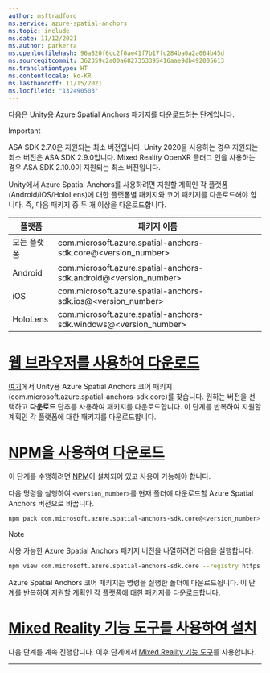 ```yaml
---
author: msftradford
ms.service: azure-spatial-anchors
ms.topic: include
ms.date: 11/12/2021
ms.author: parkerra
ms.openlocfilehash: 96a820f6cc2f0ae41f7b17fc284ba0a2a064b45d
ms.sourcegitcommit: 362359c2a00a6827353395416aae9db492005613
ms.translationtype: HT
ms.contentlocale: ko-KR
ms.lasthandoff: 11/15/2021
ms.locfileid: "132490503"
---
```

다음은 Unity용 Azure Spatial Anchors 패키지를 다운로드하는 단계입니다. 

> [!IMPORTANT]
> ASA SDK 2.7.0은 지원되는 최소 버전입니다. Unity 2020을 사용하는 경우 지원되는 최소 버전은 ASA SDK 2.9.0입니다. Mixed Reality OpenXR 플러그 인을 사용하는 경우 ASA SDK 2.10.0이 지원되는 최소 버전입니다.

Unity에서 Azure Spatial Anchors를 사용하려면 지원할 계획인 각 플랫폼(Android/iOS/HoloLens)에 대한 플랫폼별 패키지와 코어 패키지를 다운로드해야 합니다. 즉, 다음 패키지 중 두 개 이상을 다운로드합니다.

| 플랫폼 | 패키지 이름                                    |
|----------|-------------------------------------------------|
| 모든 플랫폼  | com.microsoft.azure.spatial-anchors-sdk.core@<version_number> |
| Android  | com.microsoft.azure.spatial-anchors-sdk.android@<version_number> |
| iOS      | com.microsoft.azure.spatial-anchors-sdk.ios@<version_number>     |
| HoloLens | com.microsoft.azure.spatial-anchors-sdk.windows@<version_number> |

# <a name="download-with-web-browser"></a>[웹 브라우저를 사용하여 다운로드](#tab/unity-package-web-ui)

[여기](https://dev.azure.com/aipmr/MixedReality-Unity-Packages/_packaging?_a=feed&feed=Unity-packages)에서 Unity용 Azure Spatial Anchors 코어 패키지(com.microsoft.azure.spatial-anchors-sdk.core)를 찾습니다. 원하는 버전을 선택하고 **다운로드** 단추를 사용하여 패키지를 다운로드합니다. 이 단계를 반복하여 지원할 계획인 각 플랫폼에 대한 패키지를 다운로드합니다.

# <a name="download-with-npm"></a>[NPM을 사용하여 다운로드](#tab/unity-package-npm)

이 단계를 수행하려면 <a href="https://www.npmjs.com/get-npm" target="_blank">NPM</a>이 설치되어 있고 사용이 가능해야 합니다.

다음 명령을 실행하여 `<version_number>`를 현재 폴더에 다운로드할 Azure Spatial Anchors 버전으로 바꿉니다.

```bash
npm pack com.microsoft.azure.spatial-anchors-sdk.core@<version_number> --registry https://pkgs.dev.azure.com/aipmr/MixedReality-Unity-Packages/_packaging/Unity-packages/npm/registry/
```

> [!NOTE]
> 사용 가능한 Azure Spatial Anchors 패키지 버전을 나열하려면 다음을 실행합니다.
>
> ```bash
> npm view com.microsoft.azure.spatial-anchors-sdk.core --registry https://pkgs.dev.azure.com/aipmr/MixedReality-Unity-Packages/_packaging/Unity-packages/npm/registry/ versions
> ```

Azure Spatial Anchors 코어 패키지는 명령을 실행한 폴더에 다운로드됩니다. 이 단계를 반복하여 지원할 계획인 각 플랫폼에 대한 패키지를 다운로드합니다.

# <a name="install-with-mixed-reality-feature-tool"></a>[Mixed Reality 기능 도구를 사용하여 설치](#tab/unity-package-mixed-reality-feature-tool)

다음 단계를 계속 진행합니다. 이후 단계에서 <a href="/windows/mixed-reality/develop/unity/welcome-to-mr-feature-tool" target="_blank">Mixed Reality 기능 도구</a>를 사용합니다.

---
